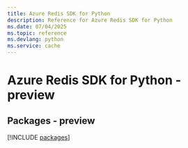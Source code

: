 ```yaml
---
title: Azure Redis SDK for Python
description: Reference for Azure Redis SDK for Python
ms.date: 07/04/2025
ms.topic: reference
ms.devlang: python
ms.service: cache
---
```

# Azure Redis SDK for Python - preview
## Packages - preview
[!INCLUDE [packages](redis-index.md)]